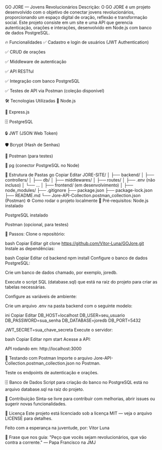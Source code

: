 GO JORE — Jovens Revolucionários
Descrição:
O GO JORE é um projeto desenvolvido com o objetivo de conectar jovens revolucionários, proporcionando um espaço digital de oração, reflexão e transformação social. Este projeto consiste em um site e uma API que gerencia autenticação, orações e interações, desenvolvido em Node.js com banco de dados PostgreSQL.

🔥 Funcionalidades
✅ Cadastro e login de usuários (JWT Authentication)

✅ CRUD de orações

✅ Middleware de autenticação

✅ API RESTful

✅ Integração com banco PostgreSQL

✅ Testes de API via Postman (coleção disponível)

🛠️ Tecnologias Utilizadas
🧠 Node.js

🔗 Express.js

🗄️ PostgreSQL

🔒 JWT (JSON Web Token)

🛡️ Bcrypt (Hash de Senhas)

🧪 Postman (para testes)

🐘 pg (conector PostgreSQL no Node)

📂 Estrutura de Pastas
go
Copiar
Editar
JORE-SITE/
│
├── backend/
│   ├── controllers/
│   ├── db/
│   ├── middlewares/
│   ├── routes/
│   ├── .env (não incluso)
│   └── ...
│
├── frontend/ (em desenvolvimento)
│
├── node_modules/
├── .gitignore
├── package.json
├── package-lock.json
├── README.md
└── Jore-API-Collection.postman_collection.json (Postman)
⚙️ Como rodar o projeto localmente
🔸 Pré-requisitos:
Node.js instalado

PostgreSQL instalado

Postman (opcional, para testes)

🔸 Passos:
Clone o repositório:

bash
Copiar
Editar
git clone https://github.com/Vitor-Luna/GOJore.git
Instale as dependências:

bash
Copiar
Editar
cd backend
npm install
Configure o banco de dados PostgreSQL:

Crie um banco de dados chamado, por exemplo, joredb.

Execute o script SQL (database.sql) que está na raiz do projeto para criar as tabelas necessárias.

Configure as variáveis de ambiente:

Crie um arquivo .env na pasta backend com o seguinte modelo:

ini
Copiar
Editar
DB_HOST=localhost
DB_USER=seu_usuario
DB_PASSWORD=sua_senha
DB_DATABASE=joredb
DB_PORT=5432

JWT_SECRET=sua_chave_secreta
Execute o servidor:

bash
Copiar
Editar
npm start
Acesse a API:

API rodando em: http://localhost:3000

🧪 Testando com Postman
Importe o arquivo Jore-API-Collection.postman_collection.json no Postman.

Teste os endpoints de autenticação e orações.

🗄️ Banco de Dados
Script para criação do banco no PostgreSQL está no arquivo database.sql na raiz do projeto.

🤝 Contribuição
Sinta-se livre para contribuir com melhorias, abrir issues ou sugerir novas funcionalidades.

📜 Licença
Este projeto está licenciado sob a licença MIT — veja o arquivo LICENSE para detalhes.

Feito com a esperança na juventude, por:
Vitor Luna

🚩 Frase que nos guia:
"Peço que vocês sejam revolucionários, que vão contra a corrente." — Papa Francisco na JMJ
